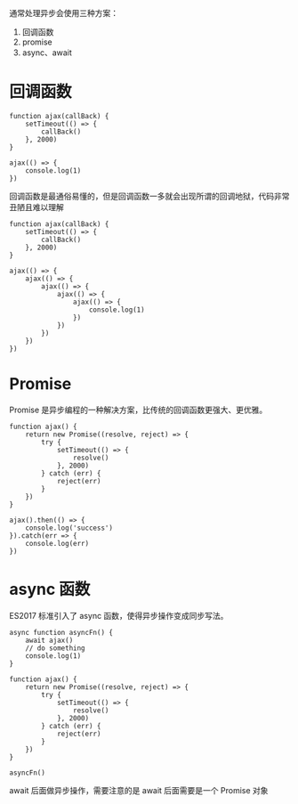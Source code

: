 通常处理异步会使用三种方案：

1. 回调函数
2. promise
3. async、await

# 回调函数

```
function ajax(callBack) {
    setTimeout(() => {
        callBack()
    }, 2000)
}

ajax(() => {
    console.log(1)
})
```

回调函数是最通俗易懂的，但是回调函数一多就会出现所谓的回调地狱，代码非常丑陋且难以理解

```
function ajax(callBack) {
    setTimeout(() => {
        callBack()
    }, 2000)
}

ajax(() => {
    ajax(() => {
        ajax(() => {
            ajax(() => {
                ajax(() => {
                    console.log(1)
                })
            })
        })
    })
})
```

# Promise

Promise 是异步编程的一种解决方案，比传统的回调函数更强大、更优雅。

```
function ajax() {
    return new Promise((resolve, reject) => {
        try {
            setTimeout(() => {
                resolve()
            }, 2000)
        } catch (err) {
            reject(err)
        }
    })
}

ajax().then(() => {
    console.log('success')
}).catch(err => {
    console.log(err)
})
```

# async 函数

ES2017 标准引入了 async 函数，使得异步操作变成同步写法。

```
async function asyncFn() {
    await ajax()
    // do something
    console.log(1)
}

function ajax() {
    return new Promise((resolve, reject) => {
        try {
            setTimeout(() => {
                resolve()
            }, 2000)
        } catch (err) {
            reject(err)
        }
    })
}

asyncFn()
```

await 后面做异步操作，需要注意的是 await 后面需要是一个 Promise 对象
